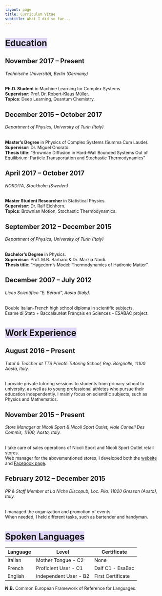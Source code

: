 ```yaml
---
layout: page
title: Curriculum Vitae
subtitle: What I did so far...
---
```


# <span style="background-color: #e0d6f5">Education</span>

## November 2017 – Present  
###### Technische Universität, Berlin (Germany)  
**Ph.D. Student** in Machine Learning for Complex Systems.  
**Supervisor**: Prof. Dr. Robert-Klaus Müller.  
**Topics**: Deep Learning, Quantum Chemistry.    

## December 2015 – October 2017  
###### Department of Physics, University of Turin (Italy)  
**Master’s Degree** in Physics of Complex Systems (Summa Cum Laude).  
**Supervisor**: Dr. Miguel Onorato.  
**Thesis title**: “Brownian Diffusion in Hard-Wall Bounded Systems Out of Equilibrium: Particle Transportation and Stochastic Thermodynamics”   

## April 2017 – October 2017  
###### NORDITA, Stockholm (Sweden)  
**Master Student Researcher** in Statistical Physics.  
**Supervisor**: Dr. Ralf Eichhorn.  
**Topics**: Brownian Motion, Stochastic Thermodynamics.  

## September 2012 – December 2015
###### Department of Physics, University of Turin (Italy)  
**Bachelor’s Degree** in Physics.  
**Supervisor**: Prof. M.B. Barbaro & Dr. Marzia Nardi.  
**Thesis title**: “Hagedorn’s Model: Thermodynamics of Hadronic Matter”.  

## December 2007 – July 2012  
###### Liceo Scientifico “E. Bérard”, Aosta (Italy). 
Double Italian-French high school diploma in scientific subjects.   
Esame di Stato + Baccalauréat Français en Sciences - ESABAC project.  

# <span style="background-color: #e0d6f5">Work Experience</span>

## August 2016 – Present   
###### Tutor & Teacher at TTS Private Tutoring School, Reg. Borgnalle, 11100 Aosta, Italy. 
I provide private tutoring sessions to students from primary school to university, as well as to young professional
athletes who pursue their education independently. I mainly focus on scientific subjects, such as Physics and
Mathematics.  

## November 2015 – Present  
###### Store Manager at Nicoli Sport & Nicoli Sport Outlet, viale Conseil Des Commis, 11100, Aosta, Italy. 
I take care of sales operations of Nicoli Sport and Nicoli Sport Outlet retail stores.   
Web manager for the abovementioned stores, I developed both the [website](http://nicolisport.weebly.com) and [Facebook page](https://www.facebook.com/NicoliSport/).   

## February 2012 – December 2015  
###### PR & Staff Member at La Niche Discopub, Loc. Pila, 11020 Gressan (Aosta), Italy. 
I managed the organization and promotion of events.  
When needed, I held different tasks, such as bartender and handyman.  

# <span style="background-color: #e0d6f5">Spoken Languages</span>

| Language | Level | Certificate |
| ------ | -------- | ------------ |
| Italian | Mother Tongue - C2 | None |
| French | Proficient User - C1 | Dalf C1 - EsaBac |
| English | Independent User - B2 | First Certificate |

**N.B.** Common European Framework of Reference for Languages.
